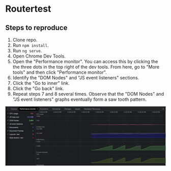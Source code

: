 # Routertest

## Steps to reproduce

1. Clone repo.
2. Run `npm install`.
3. Run `ng serve`.
4. Open Chrome Dev Tools.
5. Open the "Performance monitor". You can access this by clicking the the three dots in the top right of the dev tools. From here, go to "More tools" and then click "Performance monitor".
6. Identify the "DOM Nodes" and "JS event listeners" sections.
7. Click the "Go to inner" link.
8. Click the "Go back" link.
9. Repeat steps 7 and 8 several times. Observe that the "DOM Nodes" and "JS event listeners" graphs eventually form a saw tooth pattern.

![Screenshot of Performance Monitor showing the reported issue](./perf-monitor.png)
